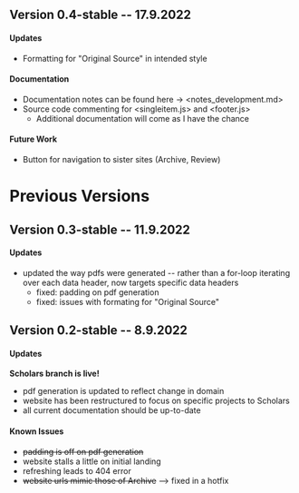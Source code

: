 ## Version 0.4-stable -- 17.9.2022

#### Updates
- Formatting for "Original Source" in intended style

#### Documentation
- Documentation notes can be found here -> <notes_development.md>
- Source code commenting for <singleitem.js> and <footer.js>
  - Additional documentation will come as I have the chance

#### Future Work
- Button for navigation to sister sites (Archive, Review)

# Previous Versions

## Version 0.3-stable -- 11.9.2022

#### Updates
- updated the way pdfs were generated -- rather than a for-loop iterating over each data header, now targets specific data headers
  - fixed: padding on pdf generation
  - fixed: issues with formating for "Original Source"

## Version 0.2-stable -- 8.9.2022

#### Updates

**Scholars branch is live!**
- pdf generation is updated to reflect change in domain
- website has been restructured to focus on specific projects to Scholars
- all current documentation should be up-to-date

#### Known Issues

- ~~padding is off on pdf generation~~ 
- website stalls a little on initial landing
- refreshing leads to 404 error
- ~~website urls mimic those of Archive~~ --> fixed in a hotfix
